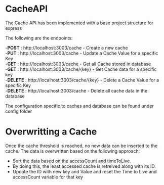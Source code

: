 # CacheAPI

The Cache API has been implemented with a base project structure for express

The following are the endpoints:

  -**POST**  : http://localhost:3003/cache - Create a new cache  
  -**PUT**  : http://localhost:3003/cache - Update a Cache Value for a specific Key    
  -**GET**  : http://localhost:3003/cache - Get all Cache stored in database  
  -**GET**  : http://localhost:3003/cache/{key} - Get Cache data for a specific key  
  -**DELETE**  : http://localhost:3003/cache/{key} - Delete a Cache Value for a specific Key    
  -**DELETE**  : http://localhost:3003/cache - Delete all cache data in the database    
  
The configuration specific to caches and database can be found under config folder  

# Overwritting a Cache

Once the cache threshold is reached, no new data can be inserted to the cache. The data is overwritten based on the following approach:
  - Sort the data based on the accessCount and timeToLive. 
  - By doing this, the least accessed cache is retreived along with its ID.
  - Update the ID with new key and Value and reset the Time to Live and accessCount variable for that key
